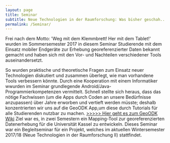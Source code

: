 ```yaml
---
layout: page
title: Seminar
subtitle: Neue Technologien in der Raumforschung: Was bisher geschah...
permalink: /Seminar/
---
```


Frei nach dem Motto: 'Weg mit dem Klemmbrett! Her mit dem Tablet!' wurden im Sommersemester 2017 in diesem Seminar Studierende mit dem Einsatz mobiler Endgeräte zur Erhebung georeferenzierter Daten bekannt gemacht und haben sich mit den Vor- und Nachteilen verschiedener  Tools auseinandersetzt. 

So wurden praktische und theoretische Fragen zum Einsatz neuer Technologien diskutiert und zusammen überlegt, wie man vorhandene Tools verbessern könnte. Durch eine Kooperation mit einem Informatiker wwurden im Seminar grundlegende Android/Java-Programmierkompetenzen vermittelt. Schnell stellte sich heraus, dass das nötige Fachwissen (um die Apps durch Coden an unsere Bedürfnisse anzupassen) über Jahre erworben und vertieft werden müsste; deshalb konzentrierten wir uns auf die GeoODK App,um diese durch Tutorials für alle Studierenden nutzbar zu machen. [>>>>> Hier geht es zum GeoODK Wiki](https://vm193-139.its.uni-kassel.de/dokuwiki/doku.php?id=start)
Ziel war es, in zwei Semestern ein Mapping-Tool zur georeferenzierten Datenerhebung für die Universität Kassel zu entwickeln. Dieses Seminar war ein Begleitseminar für ein Projekt, welches im aktuellen Wintersemester 2017/18 (Neue Technologien in der Raumforschung II) stattfindet.

